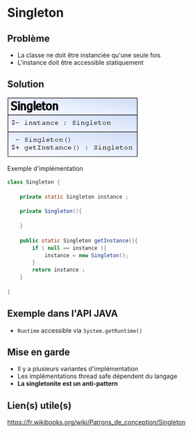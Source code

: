 # Singleton

## Problème

* La classe ne doit être instanciée qu'une seule fois
* L'instance doit être accessible statiquement

## Solution

![UML Singleton](uml/UML_DP_Singleton.png)

Exemple d'implémentation

```java
class Singleton {

    private static Singleton instance ;

    private Singleton(){

    }

    public static Singleton getInstance(){
        if ( null == instance ){
            instance = new Singleton();
        }
        return instance ;
    }

}
```

## Exemple dans l'API JAVA

* `Runtime` accessible via `System.getRuntime()`

## Mise en garde

* Il y a plusieurs variantes d'implémentation
* Les implémentations thread safe dépendent du langage
* **La singletonite est un anti-pattern**

## Lien(s) utile(s)

https://fr.wikibooks.org/wiki/Patrons_de_conception/Singleton
